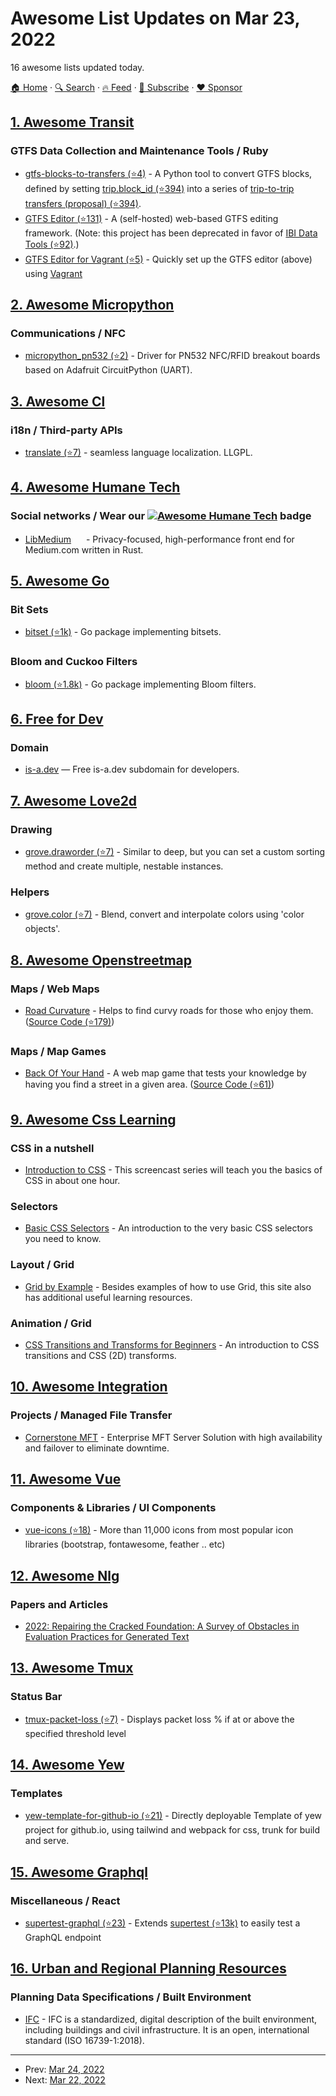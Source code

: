 # Awesome List Updates on Mar 23, 2022

16 awesome lists updated today.

[🏠 Home](/README.md) · [🔍 Search](https://www.trackawesomelist.com/search/) · [🔥 Feed](https://www.trackawesomelist.com/rss.xml) · [📮 Subscribe](https://trackawesomelist.us17.list-manage.com/subscribe?u=d2f0117aa829c83a63ec63c2f&id=36a103854c) · [❤️  Sponsor](https://github.com/sponsors/theowenyoung)



## [1. Awesome Transit](/content/CUTR-at-USF/awesome-transit/README.md)

### GTFS Data Collection and Maintenance Tools / Ruby

*   [gtfs-blocks-to-transfers (⭐4)](https://github.com/TransitApp/GTFS-blocks-to-transfers) - A Python tool to convert GTFS blocks, defined by setting [trip.block\_id (⭐394)](https://github.com/google/transit/blob/master/gtfs/spec/en/reference.md#example-blocks-and-service-day) into a series of [trip-to-trip transfers (proposal) (⭐394)](https://github.com/google/transit/pull/303).
*   [GTFS Editor (⭐131)](https://github.com/conveyal/gtfs-editor) - A (self-hosted) web-based GTFS editing framework. (Note: this project has been deprecated in favor of [IBI Data Tools (⭐92)](https://github.com/ibi-group/datatools-ui).)
*   [GTFS Editor for Vagrant (⭐5)](https://github.com/laidig/vagrant-gtfs-editor) - Quickly set up the GTFS editor (above) using [Vagrant](https://www.vagrantup.com/)

## [2. Awesome Micropython](/content/mcauser/awesome-micropython/README.md)

### Communications / NFC

*   [micropython\_pn532 (⭐2)](https://github.com/luiz-brandao/micropython_pn532) - Driver for PN532 NFC/RFID breakout boards based on Adafruit CircuitPython (UART).

## [3. Awesome Cl](/content/CodyReichert/awesome-cl/README.md)

### i18n / Third-party APIs

*   [translate (⭐7)](https://github.com/dkochmanski/translate) - seamless language localization. LLGPL.

## [4. Awesome Humane Tech](/content/humanetech-community/awesome-humane-tech/README.md)

### Social networks / Wear our   [![Awesome Humane Tech](https://raw.githubusercontent.com/humanetech-community/awesome-humane-tech/main/humane-tech-badge.svg?sanitize=true)](https://github.com/humanetech-community/awesome-humane-tech)   badge

*   [LibMedium](https://libmedium.batsense.net/) [<img src="https://raw.githubusercontent.com/humanetech-community/awesome-humane-tech/main/logo/github.svg?sanitize=true" width="16"/>](https://github.com/realaravinth/libmedium) - Privacy-focused, high-performance front end for Medium.com written in Rust.

## [5. Awesome Go](/content/avelino/awesome-go/README.md)

### Bit Sets

*   [bitset (⭐1k)](https://github.com/bits-and-blooms/bitset) - Go package implementing bitsets.

### Bloom and Cuckoo Filters

*   [bloom (⭐1.8k)](https://github.com/bits-and-blooms/bloom) - Go package implementing Bloom filters.

## [6. Free for Dev](/content/ripienaar/free-for-dev/README.md)

### Domain

*   [is-a.dev](https://www.is-a.dev/) — Free is-a.dev subdomain for developers.

## [7. Awesome Love2d](/content/love2d-community/awesome-love2d/README.md)

### Drawing

*   [grove.draworder (⭐7)](https://github.com/FloatingBanana/Grove/blob/master/grove/draworder.lua) - Similar to deep, but you can set a custom sorting method and create multiple, nestable instances.

### Helpers

*   [grove.color (⭐7)](https://github.com/FloatingBanana/Grove/blob/master/grove/color.lua) - Blend, convert and interpolate colors using 'color objects'.

## [8. Awesome Openstreetmap](/content/osmlab/awesome-openstreetmap/README.md)

### Maps / Web Maps

*   [Road Curvature](https://roadcurvature.com/map/) - Helps to find curvy roads for those who enjoy them. ([Source Code (⭐179)](https://github.com/adamfranco/curvature))

### Maps / Map Games

*   [Back Of Your Hand](https://backofyourhand.com/) - A web map game that tests your knowledge by having you find a street in a given area. ([Source Code (⭐61)](https://github.com/adam-lynch/back-of-your-hand))

## [9. Awesome Css Learning](/content/micromata/awesome-css-learning/README.md)

### CSS in a nutshell

*   [Introduction to CSS](https://scrimba.com/g/gintrotocss) - This screencast series will teach you the basics of CSS in about one hour.

### Selectors

*   [Basic CSS Selectors](https://www.sitepoint.com/css-selectors/) - An introduction to the very basic CSS selectors you need to know.

### Layout / Grid

*   [Grid by Example](https://gridbyexample.com) - Besides examples of how to use Grid, this site also has additional useful learning resources.

### Animation / Grid

*   [CSS Transitions and Transforms for Beginners](https://robots.thoughtbot.com/transitions-and-transforms) - An introduction to CSS transitions and CSS (2D) transforms.

## [10. Awesome Integration](/content/stn1slv/awesome-integration/README.md)

### Projects / Managed File Transfer

*   [Cornerstone MFT](https://southrivertech.com/products/cornerstone/) - Enterprise MFT Server Solution with high availability and failover to eliminate downtime.

## [11. Awesome Vue](/content/vuejs/awesome-vue/README.md)

### Components & Libraries / UI Components

*   [vue-icons (⭐18)](https://github.com/kalimah-apps/vue-icons) - More than 11,000 icons from most popular icon libraries (bootstrap, fontawesome, feather .. etc)

## [12. Awesome Nlg](/content/accelerated-text/awesome-nlg/README.md)

### Papers and Articles

*   [2022: Repairing the Cracked Foundation: A Survey of Obstacles in Evaluation Practices for Generated Text](https://arxiv.org/abs/2202.06935)

## [13. Awesome Tmux](/content/rothgar/awesome-tmux/README.md)

### Status Bar

*   [tmux-packet-loss (⭐7)](https://github.com/jaclu/tmux-packet-loss) - Displays packet loss % if at or above the specified threshold level

## [14. Awesome Yew](/content/jetli/awesome-yew/README.md)

### Templates

*   [yew-template-for-github-io (⭐21)](https://github.com/Ja-sonYun/yew-template-for-github-io) - Directly deployable Template of yew project for github.io, using tailwind and webpack for css, trunk for build and serve.

## [15. Awesome Graphql](/content/chentsulin/awesome-graphql/README.md)

### Miscellaneous / React

*   [supertest-graphql (⭐23)](https://github.com/alexstrat/supertest-graphql) - Extends [supertest (⭐13k)](https://github.com/visionmedia/supertest) to easily test a GraphQL endpoint

## [16. Urban and Regional Planning Resources](/content/APA-Technology-Division/urban-and-regional-planning-resources/README.md)

### Planning Data Specifications / Built Environment

*   [IFC](https://technical.buildingsmart.org/standards/ifc/) - IFC is a standardized, digital description of the built environment, including buildings and civil infrastructure. It is an open, international standard (ISO 16739-1:2018).

---

- Prev: [Mar 24, 2022](/content/2022/03/24/README.md)
- Next: [Mar 22, 2022](/content/2022/03/22/README.md)